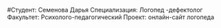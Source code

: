 #Студент: Семенова Дарья 
Специализация: Логопед -дефектолог
Факультет: Рсихолого-педагогический
Проект: онлайн-сайт логопеда
